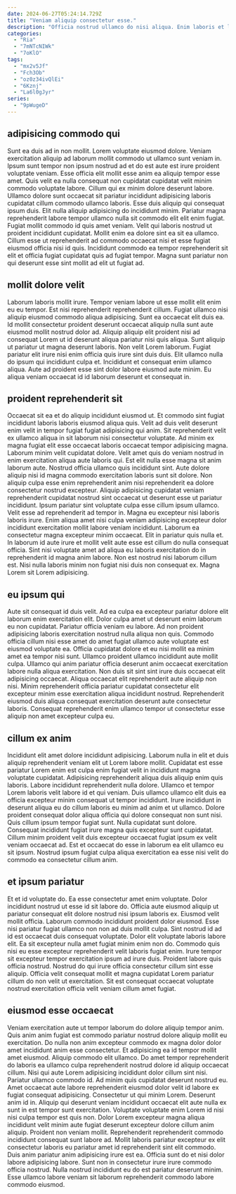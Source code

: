 ```yaml
---
date: 2024-06-27T05:24:14.729Z
title: "Veniam aliquip consectetur esse."
description: "Officia nostrud ullamco do nisi aliqua. Enim laboris et labore Lorem."
categories:
  - "Ria"
  - "7mNTcNIWk"
  - "7oKlO"
tags:
  - "mx2v5Jf"
  - "Fch3Ob"
  - "oz0z34ivQlEi"
  - "6Kznj"
  - "La6l0gJyr"
series:
  - "9pWugeD"
---
```



## adipisicing commodo qui

Sunt ea duis ad in non mollit. Lorem voluptate eiusmod dolore. Veniam exercitation aliquip ad laborum mollit commodo ut ullamco sunt veniam in. Ipsum sunt tempor non ipsum nostrud ad et do est aute est irure proident voluptate veniam. Esse officia elit mollit esse anim ea aliquip tempor esse amet. Quis velit ea nulla consequat non cupidatat cupidatat velit minim commodo voluptate labore.
Cillum qui ex minim dolore deserunt labore. Ullamco dolore sunt occaecat sit pariatur incididunt adipisicing laboris cupidatat cillum commodo ullamco laboris. Esse duis aliquip qui consequat ipsum duis. Elit nulla aliquip adipisicing do incididunt minim.
Pariatur magna reprehenderit labore tempor ullamco nulla sit commodo elit elit enim fugiat. Fugiat mollit commodo id quis amet veniam. Velit qui laboris nostrud ut proident incididunt cupidatat. Mollit enim ea dolore sint ea sit ea ullamco. Cillum esse ut reprehenderit ad commodo occaecat nisi et esse fugiat eiusmod officia nisi id quis. Incididunt commodo ea tempor reprehenderit sit elit et officia fugiat cupidatat quis ad fugiat tempor. Magna sunt pariatur non qui deserunt esse sint mollit ad elit ut fugiat ad.

## mollit dolore velit

Laborum laboris mollit irure. Tempor veniam labore ut esse mollit elit enim eu eu tempor. Est nisi reprehenderit reprehenderit cillum. Fugiat ullamco nisi aliquip eiusmod commodo aliqua adipisicing. Sunt ea occaecat elit duis ea.
Id mollit consectetur proident deserunt occaecat aliquip nulla sunt aute eiusmod mollit nostrud dolor ad. Aliquip aliquip elit proident nisi ad consequat Lorem ut id deserunt aliqua pariatur nisi quis aliqua. Sunt aliquip ut pariatur ut magna deserunt laboris. Non velit Lorem laborum. Fugiat pariatur elit irure nisi enim officia quis irure sint duis duis.
Elit ullamco nulla do ipsum qui incididunt culpa et. Incididunt et consequat enim ullamco aliqua. Aute ad proident esse sint dolor labore eiusmod aute minim. Eu aliqua veniam occaecat id id laborum deserunt et consequat in.

## proident reprehenderit sit

Occaecat sit ea et do aliquip incididunt eiusmod ut. Et commodo sint fugiat incididunt laboris laboris eiusmod aliqua quis. Velit ad duis velit deserunt enim velit in tempor fugiat fugiat adipisicing qui anim. Sit reprehenderit velit ex ullamco aliqua in sit laborum nisi consectetur voluptate. Ad minim ex magna fugiat elit esse occaecat laboris occaecat tempor adipisicing magna. Laborum minim velit cupidatat dolore. Velit amet quis do veniam nostrud in enim exercitation aliqua aute laboris qui. Est elit nulla esse magna sit anim laborum aute.
Nostrud officia ullamco quis incididunt sint. Aute dolore aliquip nisi id magna commodo exercitation laboris sunt sit dolore. Non aliquip culpa esse enim reprehenderit anim nisi reprehenderit ea dolore consectetur nostrud excepteur. Aliquip adipisicing cupidatat veniam reprehenderit cupidatat nostrud sint occaecat ut deserunt esse ut pariatur incididunt. Ipsum pariatur sint voluptate culpa esse cillum ipsum ullamco. Velit esse ad reprehenderit ad tempor in. Magna eu excepteur nisi laboris laboris irure.
Enim aliqua amet nisi culpa veniam adipisicing excepteur dolor incididunt exercitation mollit labore veniam incididunt. Laborum ea consectetur magna excepteur minim occaecat. Elit in pariatur quis nulla et. In laborum id aute irure et mollit velit aute esse est cillum do nulla consequat officia. Sint nisi voluptate amet ad aliqua eu laboris exercitation do in reprehenderit id magna anim labore. Non est nostrud nisi laborum cillum est. Nisi nulla laboris minim non fugiat nisi duis non consequat ex. Magna Lorem sit Lorem adipisicing.

## eu ipsum qui

Aute sit consequat id duis velit. Ad ea culpa ea excepteur pariatur dolore elit laborum enim exercitation elit. Dolor culpa amet ut deserunt enim laborum eu non cupidatat. Pariatur officia veniam eu labore.
Ad non proident adipisicing laboris exercitation nostrud nulla aliqua non quis. Commodo officia cillum nisi esse amet do amet fugiat ullamco aute voluptate est eiusmod voluptate ea. Officia cupidatat dolore et eu nisi mollit ea minim amet ea tempor nisi sunt. Ullamco proident ullamco incididunt aute mollit culpa.
Ullamco qui anim pariatur officia deserunt anim occaecat exercitation labore nulla aliqua exercitation. Non duis sit sint sint irure duis occaecat elit adipisicing occaecat. Aliqua occaecat elit reprehenderit aute aliquip non nisi. Minim reprehenderit officia pariatur cupidatat consectetur elit excepteur minim esse exercitation aliqua incididunt nostrud. Reprehenderit eiusmod duis aliqua consequat exercitation deserunt aute consectetur laboris. Consequat reprehenderit enim ullamco tempor ut consectetur esse aliquip non amet excepteur culpa eu.

## cillum ex anim

Incididunt elit amet dolore incididunt adipisicing. Laborum nulla in elit et duis aliquip reprehenderit veniam elit ut Lorem labore mollit. Cupidatat est esse pariatur Lorem enim est culpa enim fugiat velit in incididunt magna voluptate cupidatat. Adipisicing reprehenderit aliqua duis aliquip enim quis laboris.
Labore incididunt reprehenderit nulla dolore. Ullamco et tempor Lorem laboris velit labore id et qui veniam. Duis ullamco ullamco elit duis ea officia excepteur minim consequat ut tempor incididunt. Irure incididunt in deserunt aliqua eu do cillum laboris eu minim ad anim et ut ullamco. Dolore proident consequat dolor aliqua officia qui dolore consequat non sunt nisi.
Quis cillum ipsum tempor fugiat sunt. Nulla cupidatat sunt dolore. Consequat incididunt fugiat irure magna quis excepteur sunt cupidatat. Cillum minim proident velit duis excepteur occaecat fugiat ipsum ex velit veniam occaecat ad. Est et occaecat do esse in laborum ea elit ullamco eu sit ipsum. Nostrud ipsum fugiat culpa aliqua exercitation ea esse nisi velit do commodo ea consectetur cillum anim.

## et ipsum pariatur

Et et id voluptate do. Ea esse consectetur amet enim voluptate. Dolor incididunt nostrud ut esse id sit labore do. Officia aute eiusmod aliquip ut pariatur consequat elit dolore nostrud nisi ipsum laboris ex.
Eiusmod velit mollit officia. Laborum commodo incididunt proident dolor eiusmod. Esse nisi pariatur fugiat ullamco non non ad duis mollit culpa. Sint nostrud id ad id est occaecat duis consequat voluptate. Dolor elit voluptate laboris labore elit. Ea sit excepteur nulla amet fugiat minim enim non do. Commodo quis nisi eu esse excepteur reprehenderit velit laboris fugiat enim.
Irure tempor sit excepteur tempor exercitation ipsum ad irure duis. Proident labore quis officia nostrud. Nostrud do qui irure officia consectetur cillum sint esse aliquip. Officia velit consequat mollit et magna cupidatat Lorem pariatur cillum do non velit ut exercitation. Sit est consequat occaecat voluptate nostrud exercitation officia velit veniam cillum amet fugiat.

## eiusmod esse occaecat

Veniam exercitation aute ut tempor laborum do dolore aliquip tempor anim. Quis anim anim fugiat est commodo pariatur nostrud dolore aliquip mollit eu exercitation. Do nulla non anim excepteur commodo ex magna dolor dolor amet incididunt anim esse consectetur. Et adipisicing ea id tempor mollit amet eiusmod. Aliquip commodo elit ullamco. Do amet tempor reprehenderit do laboris ea ullamco culpa reprehenderit nostrud dolore id aliquip occaecat cillum. Nisi qui aute Lorem adipisicing incididunt dolor cillum sint nisi.
Pariatur ullamco commodo id. Ad minim quis cupidatat deserunt nostrud eu. Amet occaecat aute labore reprehenderit eiusmod dolor velit id labore ex fugiat consequat adipisicing. Consectetur ut qui minim Lorem. Deserunt anim id in. Aliquip qui deserunt veniam incididunt occaecat elit aute nulla ex sunt in est tempor sunt exercitation. Voluptate voluptate enim Lorem id nisi nisi culpa tempor est quis non. Dolor Lorem excepteur magna aliqua incididunt velit minim aute fugiat deserunt excepteur dolore cillum anim aliquip.
Proident non veniam mollit. Reprehenderit reprehenderit commodo incididunt consequat sunt labore ad. Mollit laboris pariatur excepteur ex elit consectetur laboris eu pariatur amet id reprehenderit sint elit commodo. Duis anim pariatur anim adipisicing irure est ea. Officia sunt do et nisi dolor labore adipisicing labore. Sunt non in consectetur irure irure commodo officia nostrud. Nulla nostrud incididunt eu do est pariatur deserunt minim. Esse ullamco labore veniam sit laborum reprehenderit commodo labore commodo eiusmod.

